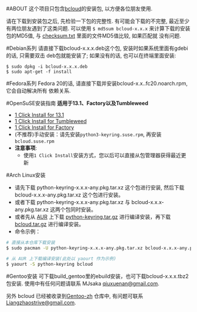 
#ABOUT
这个项目只包含[bcloud](https://github.com/LiuLang/bcloud)的安装包,
以方便各位朋友使用.

请在下载到安装包之后, 先检验一下包的完整性. 有可能会下载的不完整, 最近至少
有两位朋友遇到了这类问题. 可以使用 `$ md5sum bcloud-x.x.x` 来计算下载的安装
包的MD5值, 与 [checksum.txt](checksum.txt) 里面的文件MD5值比较, 如果匹配就
没有问题.

#Debian系列
请直接下载bcloud-x.x.x.deb这个包, 安装时如果系统里面有gdebi的话, 只需要双击
deb包就能安装了; 如果没有的话, 也可以在终端里面安装:

    $ sudo dpkg -i bcloud-x.x.x.deb
    $ sudo apt-get -f install


#Fedora系列
Fedora 20的话, 请直接下载并安装bcloud-x.x..fc20.noarch.rpm, 它会自动解决所有
依赖关系.

#OpenSuSE安装指南
**适用于13.1、Factory以及Tumbleweed**

+ [1 Click Install for 13.1](http://software.opensuse.org/ymp/home:qgymib:bcloud/openSUSE_13.1/bcloud.ymp?base=openSUSE%3A13.1&query=bcloud)
+ [1 Click Install for Tumbleweed](http://software.opensuse.org/ymp/home:qgymib:bcloud/openSUSE_Tumbleweed/bcloud.ymp?base=openSUSE%3A13.1&query=bcloud)
+ [1 Click Install for Factory](http://software.opensuse.org/ymp/home:qgymib:bcloud/openSUSE_Factory/bcloud.ymp?base=openSUSE%3AFactory&query=bcloud)
+ (不推荐)手动安装：请先安装`python3-keyring.suse.rpm`, 再安装`bcloud.suse.rpm`
+ **注意事项**:
    + 使用`1 Click Install`安装方式，您以后可以直接从包管理器获得最近更新

#Arch Linux安装

+ 请先下载 python-keyring-x.x.x-any.pkg.tar.xz 这个包进行安装, 然后下载 bcloud-x.x.x-any.pkg.tar.xz 这个包进行安装。
+ 或者下载 python-keyring-x.x.x-any.pkg.tar.xz 与 bcloud-x.x.x-any.pkg.tar.xz 这两个包同时安装。
+ 或者先从 [AUR](https://aur.archlinux.org/) 上下载 [python-keyring.tar.gz](https://aur.archlinux.org/packages/py/python-keyring/python-keyring.tar.gz) 进行编译安装，再下载 [bcloud.tar.gz](https://aur.archlinux.org/packages/bc/bcloud/bcloud.tar.gz) 进行编译安装。
+ 命令示例：

```sh
# 直接从本仓库下载安装
$ sudo pacman -U python-keyring-x.x.x-any.pkg.tar.xz bcloud-x.x.x-any.pkg.tar.xz
```

```sh
# 从 AUR 上下载编译安装(此处以 yaourt 作为示例)
$ yaourt -S python-keyring bcloud
```

#Gentoo安装
可下载build_gentoo里的ebuild安装，也可下载bcloud-x.x.x.tbz2包安装. 使用中有任何问题请联系 MJsaka <qiuxuenan@gmail.com>. 

另外 bcloud 已经被收录到[Gentoo-zh](https://github.com/microcai/gentoo-zh)
仓库中, 有问题可联系[Liangzhaostrive@gmail.com](Liangzhaostrive@gmail.com).
